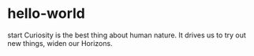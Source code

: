 # hello-world
start
Curiosity is the best thing about human nature. It drives us to try out new things, widen our Horizons.
